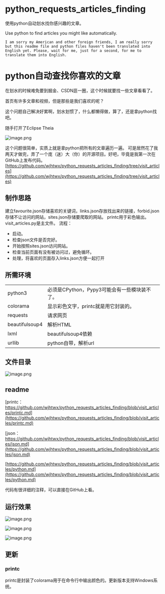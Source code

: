 # python_requests_articles_finding

使用python自动划水找你感兴趣的文章。

Use python to find articles you might like automatically.

```
I am sorry my American and other foreign friends, I am really sorry but this readme file and python files haven't been translated into English yet. Please, wait for me, just for a second, for me to translate them into English.
```

# python自动查找你喜欢的文章

在划水的时候难免要到掘金、CSDN逛一圈，这个时候就要找一些文章看看了。

首页有许多文章和视频，但是那些是我们喜欢的呢？

这个问题自己解决好累啊，划水划惯了，什么都懒得做，算了，还是拿python找吧。

随手打开了Eclipse Theia

![image.png](https://p6-juejin.byteimg.com/tos-cn-i-k3u1fbpfcp/d11a292da1444c6b93034e7f56699767~tplv-k3u1fbpfcp-watermark.image)

这个问题很简单，实质上就是拿python把所有的文章遍历一遍。
可是居然花了我两天才做完，弄了一个庞（迷）大（你）的开源项目。好吧，毕竟是我第一次在GitHub上发布代码。
[https://github.com/wjhtwx/python_requests_articles_finding/tree/visit_articles](https://github.com/wjhtwx/python_requests_articles_finding/tree/visit_articles)

## 制作思路
建立favourite.json存储喜欢的关键词，links.json存放找出来的链接，forbid.json存储不让访问的网站，sites.json存储要爬取的网站。
printc用于彩色输出。visit_articles.py是主文件。
流程：

- 启动。
- 检查json文件是否完好。
- 开始按照sites.json访问网站。
- 检查当前页面有没有被访问过，避免循环。
- 处理，将喜欢的页面存入links.json方便一起打开

## 所需环境

|  |  |
|--|--|
|python3|必须是CPython，Pypy3可能会有一些模块装不了。|
|colorama|显示彩色文字，printc就是用它封装的。|
|requests|请求网页|
|beautifulsoup4|解析HTML|
|lxml|beautifulsoup4依赖|
|urllib|python自带，解析url|


## 文件目录

![image.png](https://p3-juejin.byteimg.com/tos-cn-i-k3u1fbpfcp/4cd02b09095840b39f95ba2608884034~tplv-k3u1fbpfcp-watermark.image)

## readme

[printc：https://github.com/wjhtwx/python_requests_articles_finding/blob/visit_articles/printc.md](https://github.com/wjhtwx/python_requests_articles_finding/blob/visit_articles/printc.md)

[json：https://github.com/wjhtwx/python_requests_articles_finding/blob/visit_articles/json.md](https://github.com/wjhtwx/python_requests_articles_finding/blob/visit_articles/json.md)

[https://github.com/wjhtwx/python_requests_articles_finding/blob/visit_articles/python.md](https://github.com/wjhtwx/python_requests_articles_finding/blob/visit_articles/python.md)

代码有很详细的注释，可以直接在GitHub上看。

## 运行效果


![image.png](https://p3-juejin.byteimg.com/tos-cn-i-k3u1fbpfcp/6c962bf0245f4c4796d6dbc923e1cfd2~tplv-k3u1fbpfcp-watermark.image)

![image.png](https://p6-juejin.byteimg.com/tos-cn-i-k3u1fbpfcp/f847bce484b64496936412e8e9ccd300~tplv-k3u1fbpfcp-watermark.image)

![image.png](https://p3-juejin.byteimg.com/tos-cn-i-k3u1fbpfcp/81a705ee988e483597f2d47cee5ac602~tplv-k3u1fbpfcp-watermark.image)

## 更新
### printc
printc是封装了colorama用于在命令行中输出颜色的。更新版本支持Windows系统。

